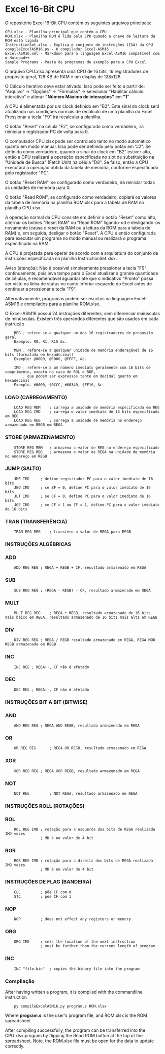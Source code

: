 # Excel 16-Bit CPU
O repositório Excel 16-Bit CPU contém os seguintes arquivos principais:
```
CPU.xlsx - Planilha principal que contém a CPU
ROM.xlsx - Planilha ROM é lida pela CPU quando a chave de leitura da ROM está ligada
InstructionSet.xlsx - Explica o conjunto de instruções (ISA) da CPU
compileExcelASM16.py - O compilador Excel-ASM16
Excel-ASM16.xml - Markdown para a linguagem Excel-ASM16 compatível com o Notepad++
Sample Programs - Pasta de programas de exemplo para a CPU Excel
```

O arquivo CPU.xlsx apresenta uma CPU de 16 bits, 16 registradores de propósito geral, 128 KB de RAM e um display de 128x128.

O Cálculo Iterativo deve estar ativado. Isso pode ser feito a partir de: "Arquivo" -> "Opções" -> "Fórmulas" -> selecionar "Habilitar cálculo interativo" e alterar **"Número Máximo de interações"** em **"1"** 

A CPU é alimentada por um clock definido em "B2". Este sinal do clock será atualizado nas condições normais de recálculo de uma planilha do Excel. Pressionar a tecla "F9" irá recalcular a planilha. 

O botão "Reset" na célula "F2", se configurado como verdadeiro, irá reiniciar o registrador PC de volta para 0. 

O computador CPU.xlsx pode ser controlado tanto no modo automático quanto em modo manual. Isso pode ser definido pelo botão em "J2". Se definido como verdadeiro, quando o sinal do clock em "B2" estiver alto, então a CPU realizará a operação especificada no slot de substituição na "Unidade de Busca" (Fetch Unit) na célula "D8". Se falso, então a CPU executará a operação obtida da tabela de memória, conforme especificado pelo registrador "PC". 

O botão "Reset RAM", se configurado como verdadeiro, irá reiniciar todas as unidades de memória para 0. 

O botão "Read ROM", se configurado como verdadeiro, copiará os valores da tabela de memória na planilha ROM.xlsx para a tabela de RAM na planilha CPU.xlsx. 

A operação normal da CPU consiste em definir o botão "Reset" como alto, alternar os botões "Reset RAM" ou "Read ROM" ligando-od e desligando-os novamente (causa o reset da RAM ou a leitura da ROM para a tabela de RAM) e, em seguida, desligar o botão "Reset". A CPU é então configurada para executar um programa no modo manual ou realizará o programa especificado na RAM. 

A CPU é projetada para operar de acordo com a arquitetura do conjunto de instruções especificada na planilha InstructionSet.xlsx. 

Aviso (atençõa): Não é possível simplesmente pressionar a tecla "F9" continuamente, pois leva tempo para o Excel atualizar a grande quantidade de células, é recomendável aguardar até que o indicativo "Pronto" possa ser visto na linha de status no canto inferior esquerdo do Excel antes de continuar a pressionar a tecla "F9". 

Alternativamente, programas podem ser escritos na linguagem Excel-ASM16 e compilados para a planilha ROM.xlsx.

O Excel-ASM16 possui 24 instruções diferentes, sem diferenciar maiúsculas de minúsculas. 
Existem três operandos diferentes que são usados em cada instrução
```
	REG	; refere-se a qualquer um dos 16 registradores de propósito geral
	Exemplo: R0, R1, R15 &c.
	
	MEM	; refere-se a qualquer unidade de memória endereçável de 16 bits (formatada em hexadecimal)
	Exemplo: @0000, @F000, @FFFF, &c.

	IMD	; refere-se a um número imediato geralmente com 16 bits de comprimento, exceto no caso de ROL e ROR,
		; que podem ser expressos tanto em decimal quanto em hexadecimal
	Exemplo. #0000, $0CCC, #60340, $FF10, &c.
```
### LOAD (CARREGAMENTO)
```
	LOAD REG MEM	; carrega a unidade de memória especificada em REG
	LOAD REG IMD	; carrega o valor imediato de 16 bits especificado em REG
	LOAD REG REG	; carrega a unidade de memória no endereço armazenado em REGB em REGA
```
### STORE (ARMAZENAMENTO)
```
	STORE REG MEM	; armazena o valor de REG no endereço especificado
	STORE REG REG 	; armazena o valor de REGA na unidade de memória no endereço em REGB
```
### JUMP (SALTO)
```
	JMP IMD		; define registrador PC para o valor imediato de 16 bits
	JEQ IMD		; se ZF = 0, define PC para o valor imediato de 16 bits
	JLT IMD		; se CF = 0, define PC para o valor imediato de 16 bits 
	JGE IMD		; se CF = 1 ou ZF = 1, define PC para o valor imediato de 16 bits 
```
### TRAN (TRANSFERÊNCIA)
```
	TRAN REG REG	; transfere o valor de REGA para REGB
```
### INSTRUÇÕES ALGÉBRICAS
### ADD
```
	ADD REG REG	; REGA + REGB + CF, resultado armazenado em REGA
```
### SUB
```
	SUB REG REG	; (REGA - REGB) - CF, resultado armazenado em REGA
```
### MULT
```
	MULT REG REG	; REGA * REGB, resultado armazenado de 16 bits mais baixo em REGA, resultado armazenado de 16 bits mais alts em REGB
```
### DIV
```
	DIV REG REG	; REGA / REGB resultado armazenado em REGA, REGA MOD REGB armazenado em REGB
```
### INC
```
	INC REG	; REGA++, CF não é afetado
```
### DEC
```
	DEC REG	; REGA--, CF não é afetado
```
### INSTRUÇÕES BIT A BIT (BITWISE)
### AND
```
	AND REG REG	; REGA AND REGB, resultado armazenado em REGA
```
### OR
```
	OR REG REG		; REGA OR REGB, resultado armazenado em REGA
```
### XOR
```
	XOR REG REG	; REGA XOR REGB, resultado armazenado em REGA
```
### NOT
```
	NOT REG 		; NOT REGA, resultado armazenado em REGA
```
### INSTRUÇÕES ROLL (ROTAÇÕES)
### ROL
```
	ROL REG IMD	; rotação para a esquerda dos bits de REGA realizada IMD vezes
				; MD é um valor de 4 bit
```
### ROR
```
	ROR REG IMD	; rotação para a direita dos bits de REGA realizada IMD vezes
				; MD é um valor de 4 bit
```
### INSTRUÇÕES DE FLAG (BANDEIRA)
```
	CLC			; põe CF com 0
	STC			; põe CF com 1 
```
### NOP
```
	NOP			; does not effect any registers or memory
```
### ORG
```
	ORG IMD		; sets the location of the next instruction
				; must be further than the current length of program
```
### INC
```
	INC "file.bin"	; copies the binary file into the program
```

### Compilação
After having written a program, it is compiled with the commandline instruction
```
	py compileExcelASM16.py program.s ROM.xlsx
```
Where **program.s** is the user's program file, and ROM.xlsx is the ROM spreadsheet

After compiling successfully, the program can be transferred into the CPU.xlsx program by flipping the Read ROM button at the top of the spreadsheet. Note, the ROM.xlsx file must be open for the data to update correctly. 












